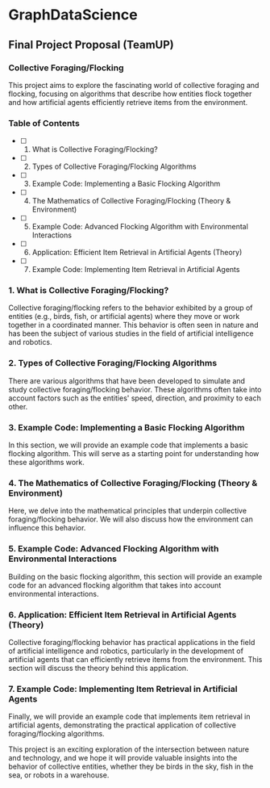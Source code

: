 # GraphDataScience

## Final Project Proposal (TeamUP)

### Collective Foraging/Flocking

This project aims to explore the fascinating world of collective foraging and flocking, focusing on algorithms that describe how entities flock together and how artificial agents efficiently retrieve items from the environment. 

### Table of Contents

- [ ] 1. What is Collective Foraging/Flocking?
- [ ] 2. Types of Collective Foraging/Flocking Algorithms
- [ ] 3. Example Code: Implementing a Basic Flocking Algorithm
- [ ] 4. The Mathematics of Collective Foraging/Flocking (Theory & Environment)
- [ ] 5. Example Code: Advanced Flocking Algorithm with Environmental Interactions
- [ ] 6. Application: Efficient Item Retrieval in Artificial Agents (Theory)
- [ ] 7. Example Code: Implementing Item Retrieval in Artificial Agents

### 1. What is Collective Foraging/Flocking?

Collective foraging/flocking refers to the behavior exhibited by a group of entities (e.g., birds, fish, or artificial agents) where they move or work together in a coordinated manner. This behavior is often seen in nature and has been the subject of various studies in the field of artificial intelligence and robotics.

### 2. Types of Collective Foraging/Flocking Algorithms

There are various algorithms that have been developed to simulate and study collective foraging/flocking behavior. These algorithms often take into account factors such as the entities' speed, direction, and proximity to each other.

### 3. Example Code: Implementing a Basic Flocking Algorithm

In this section, we will provide an example code that implements a basic flocking algorithm. This will serve as a starting point for understanding how these algorithms work.

### 4. The Mathematics of Collective Foraging/Flocking (Theory & Environment)

Here, we delve into the mathematical principles that underpin collective foraging/flocking behavior. We will also discuss how the environment can influence this behavior.

### 5. Example Code: Advanced Flocking Algorithm with Environmental Interactions

Building on the basic flocking algorithm, this section will provide an example code for an advanced flocking algorithm that takes into account environmental interactions.

### 6. Application: Efficient Item Retrieval in Artificial Agents (Theory)

Collective foraging/flocking behavior has practical applications in the field of artificial intelligence and robotics, particularly in the development of artificial agents that can efficiently retrieve items from the environment. This section will discuss the theory behind this application.

### 7. Example Code: Implementing Item Retrieval in Artificial Agents

Finally, we will provide an example code that implements item retrieval in artificial agents, demonstrating the practical application of collective foraging/flocking algorithms.

This project is an exciting exploration of the intersection between nature and technology, and we hope it will provide valuable insights into the behavior of collective entities, whether they be birds in the sky, fish in the sea, or robots in a warehouse.
